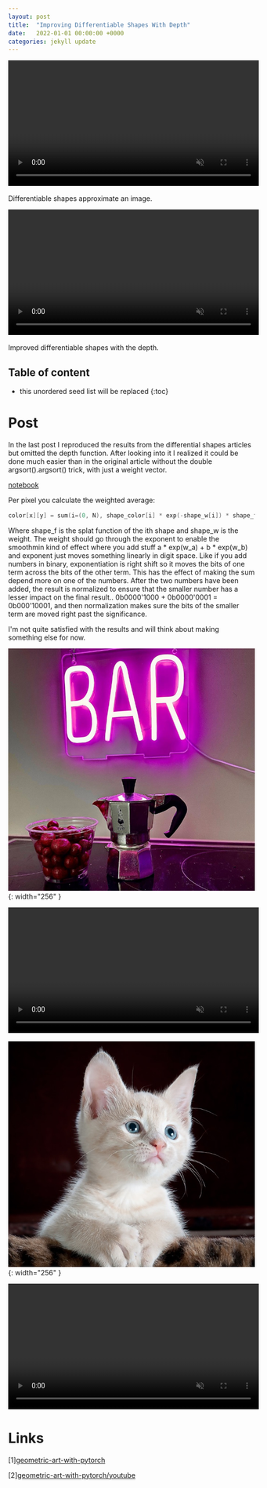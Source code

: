 ```yaml
---
layout: post
title:  "Improving Differentiable Shapes With Depth"
date:   2022-01-01 00:00:00 +0000
categories: jekyll update
---
```


<script type="text/x-mathjax-config">
  MathJax.Hub.Config({
    tex2jax: {
      skipTags: ['script', 'noscript', 'style', 'textarea', 'pre'],
      inlineMath: [['$$','$$']]
    }
  });
</script>
<script src="https://cdn.mathjax.org/mathjax/latest/MathJax.js?config=TeX-AMS-MML_HTMLorMML" type="text/javascript"></script>

<video height="256" autoplay loop muted>
<source src="/assets/ml_image_splats/experiment_video_1.mp4" type="video/mp4">
</video>

Differentiable shapes approximate an image.

<video height="256" autoplay loop muted>
<source src="/assets/ml_image_splats_2/experiment_video_1.mp4" type="video/mp4">
</video>

Improved differentiable shapes with the depth.

## Table of content
* this unordered seed list will be replaced
{:toc}

# Post

In the last post I reproduced the results from the differential shapes articles but omitted the depth function. After looking into it I realized it could be done much easier than in the original article without the double argsort().argsort() trick, with just a weight vector.

[notebook](/assets/ml_image_splats_2/experiment.html)  

Per pixel you calculate the weighted average:

```c++
color[x][y] = sum(i=(0, N), shape_color[i] * exp(-shape_w[i]) * shape_f[i][x][y]) / sum(i=(0, N), exp(-shape_w[i]) * shape_f[i][x][y])
```

Where shape_f is the splat function of the ith shape and shape_w is the weight. The weight should go through the exponent to enable the smoothmin kind of effect where you add stuff a * exp(w_a) + b * exp(w_b) and exponent just moves something linearly in digit space. Like if you add numbers in binary, exponentiation is right shift so it moves the bits of one term across the bits of the other term. This has the effect of making the sum depend more on one of the numbers. After the two numbers have been added, the result is normalized to ensure that the smaller number has a lesser impact on the final result.. 0b0000'1000 + 0b0000'0001 = 0b000'10001, and then normalization makes sure the bits of the smaller term are moved right past the significance.

I'm not quite satisfied with the results and will think about making something else for now.

![png](/assets/ml_image_splats_2/example_input_2.png){: width="256" }

<video height="256" autoplay loop muted>
<source src="/assets/ml_image_splats_2/experiment_video_2.mp4" type="video/mp4">
</video>

![png](/assets/ml_image_splats_2/example_input_3.png){: width="256" }

<video height="256" autoplay loop muted>
<source src="/assets/ml_image_splats_2/experiment_video_2.mp4" type="video/mp4">
</video>


# Links

[1][geometric-art-with-pytorch][1]

[1]: https://towardsdatascience.com/geometric-art-with-pytorch-c6d92bf3e320/

[2][geometric-art-with-pytorch/youtube][2]

[2]: https://www.youtube.com/watch?v=OSA5fZZwEW4/

<script src="https://utteranc.es/client.js"
        repo="aschrein/aschrein.github.io"
        issue-term="pathname"
        theme="github-dark"
        crossorigin="anonymous"
        async>
</script>